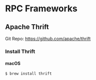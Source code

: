 # RPC Frameworks


## Apache Thrift

Git Repo: https://github.com/apache/thrift

### Install Thrift

#### macOS

```
$ brew install thrift
```

